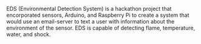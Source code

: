 EDS (Environmental Detection System) is a hackathon project that encorporated sensors, Arduino, and Raspberry Pi to create a system that would use an email-server to text a user with information about the environment of the sensor. EDS is capable of detecting flame, temperature, water, and shock.
